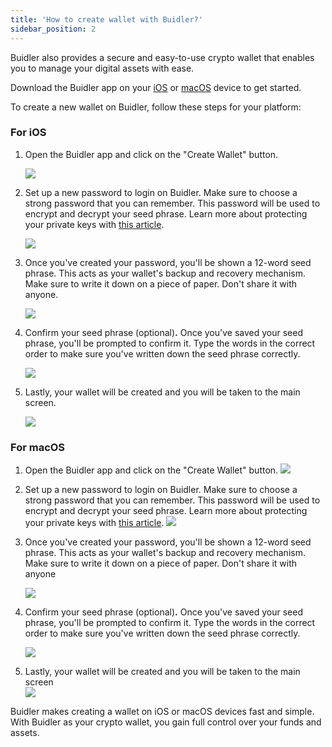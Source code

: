 ```yaml
---
title: 'How to create wallet with Buidler?'
sidebar_position: 2
---
```



Buidler also provides a secure and easy-to-use crypto wallet that enables you to manage your digital assets with ease.

Download the Buidler app on your [iOS](https://buidler.app/download/ios) or [macOS](https://buidler.app/download/mac) device to get started.

To create a new wallet on Buidler, follow these steps for your platform:

### For iOS

1. Open the Buidler app and click on the "Create Wallet" button.

    ![](../../static/img/using-buidler/create-wallet/create-wallet.png) 


2. Set up a new password to login on Buidler. Make sure to choose a strong password that you can remember. This password will be used to encrypt and decrypt your seed phrase. Learn more about protecting your private keys with [this article](https://docs.buidler.app/docs/blog/how-buidler-store-your-password).

    ![](../../static/img/using-buidler/create-wallet/create-password.png)


3. Once you've created your password, you'll be shown a 12-word seed phrase. This acts as your wallet's backup and recovery mechanism. Make sure to write it down on a piece of paper. Don't share it with anyone.

    ![](../../static/img/using-buidler/create-wallet/store-seed-phrase.png)
    

4. Confirm your seed phrase (optional)**.** Once you've saved your seed phrase, you'll be prompted to confirm it. Type the words in the correct order to make sure you've written down the seed phrase correctly.

    ![](../../static/img/using-buidler/create-wallet/confirm-seed.png)
    

5. Lastly, your wallet will be created and you will be taken to the main screen.
    
    ![](../../static/img/using-buidler/create-wallet/create-wallet-success.png)
    

### For macOS

1. Open the Buidler app and click on the "Create Wallet" button.
    ![](../../static/img/using-buidler/create-wallet/mac-create-wallet.png)

2. Set up a new password to login on Buidler. Make sure to choose a strong password that you can remember. This password will be used to encrypt and decrypt your seed phrase. Learn more about protecting your private keys with [this article](https://docs.buidler.app/docs/blog/how-buidler-store-your-password).
    ![](../../static/img/using-buidler/create-wallet/mac-create-password.png)
    
3. Once you've created your password, you'll be shown a 12-word seed phrase. This acts as your wallet's backup and recovery mechanism. Make sure to write it down on a piece of paper. Don't share it with anyone

    ![](../../static/img/using-buidler/create-wallet/mac-seed-phrase.png)
    

4. Confirm your seed phrase (optional)**.** Once you've saved your seed phrase, you'll be prompted to confirm it. Type the words in the correct order to make sure you've written down the seed phrase correctly.

    ![](../../static/img/using-buidler/create-wallet/mac-confirm-seed-phrase.png)
    
5. Lastly, your wallet will be created and you will be taken to the main screen       
    ![](../../static/img/using-buidler/create-wallet/mac-create-wallet-success.png)
    

Buidler makes creating a wallet on iOS or macOS devices fast and simple. With Buidler as your crypto wallet, you gain full control over your funds and assets.